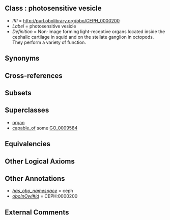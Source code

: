 
## Class : photosensitive vesicle

 * *IRI* = http://purl.obolibrary.org/obo/CEPH_0000200
 * *Label* = photosensitive vesicle
 * *Definition* = Non-image forming light-receptive organs located inside the cephalic cartilage in squid and on the stellate ganglion in octopods. They perform a variety of function.

## Synonyms


## Cross-references


## Subsets


## Superclasses

 * [organ](../../UBERON/62/UBERON_0000062.md)
 * [capable_of](../../ceph#capable/of/ceph#capable_of.md) some [GO_0009584](../../GO/84/GO_0009584.md)

## Equivalencies


## Other Logical Axioms


## Other Annotations

 * *[has_obo_namespace](../../ce/oboInOwl#hasOBONamespace.md)* = ceph
 * *[oboInOwl#id](../../id/oboInOwl#id.md)* = CEPH:0000200

## External Comments

